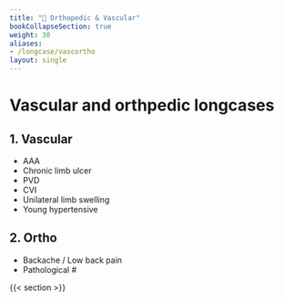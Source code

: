 ```yaml
---
title: "🦴 Orthopedic & Vascular"
bookCollapseSection: true
weight: 30
aliases:
- /longcase/vascortho
layout: single
---
```

# Vascular and orthpedic longcases
## 1. Vascular
- AAA
- Chronic limb ulcer
- PVD
- CVI
- Unilateral limb swelling
- Young hypertensive

## 2. Ortho
- Backache / Low back pain
- Pathological #


{{< section >}}